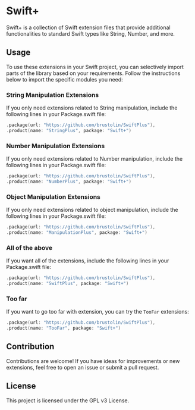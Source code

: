 # Swift+

Swift+ is a collection of Swift extension files that provide additional functionalities to standard Swift types like String, Number, and more.

## Usage

To use these extensions in your Swift project, you can selectively import parts of the library based on your requirements. Follow the instructions below to import the specific modules you need:

### String Manipulation Extensions
If you only need extensions related to String manipulation, include the following lines in your Package.swift file:

```swift
.package(url: "https://github.com/brustolin/SwiftPlus"),
.product(name: "StringPlus", package: "Swift+")
```
### Number Manipulation Extensions
If you only need extensions related to Number manipulation, include the following lines in your Package.swift file:

```swift
.package(url: "https://github.com/brustolin/SwiftPlus"),
.product(name: "NumberPlus", package: "Swift+")
```

### Object Manipulation Extensions
If you only need extensions related to object manipulation, include the following lines in your Package.swift file:

```swift
.package(url: "https://github.com/brustolin/SwiftPlus"),
.product(name: "ManipulationPlus", package: "Swift+")
```
### All of the above
If you want all of the extensions, include the following lines in your Package.swift file:
```swift
.package(url: "https://github.com/brustolin/SwiftPlus"),
.product(name: "SwiftPlus", package: "Swift+")
```

### Too far
If you want to go too far with extension, you can try the `TooFar` extensions:
```swift
.package(url: "https://github.com/brustolin/SwiftPlus"),
.product(name: "TooFar", package: "Swift+")
```

## Contribution

Contributions are welcome! If you have ideas for improvements or new extensions, feel free to open an issue or submit a pull request.

## License

This project is licensed under the GPL v3 License.
